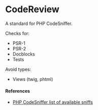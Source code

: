# CodeReview

A standard for PHP CodeSniffer.

Checks for:

- PSR-1
- PSR-2
- Docblocks
- Tests

Avoid types:

- Views (twig, phtml)
    
#### References
- [PHP CodeSniffer list of available sniffs](http://pear.php.net/package/PHP_CodeSniffer/docs/latest/PHP_CodeSniffer/Generic_Sniffs_PHP_ForbiddenFunctionsSniff.html)
